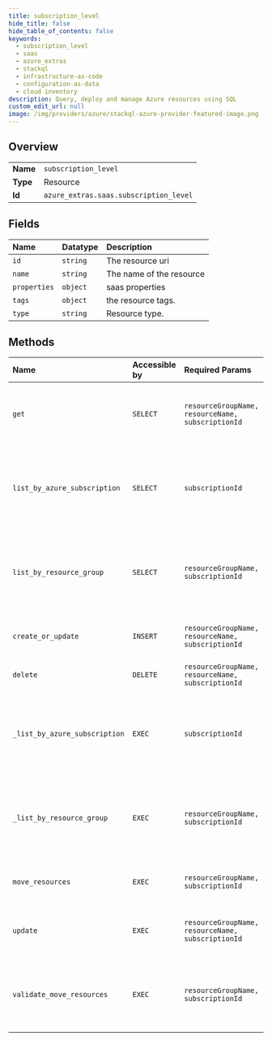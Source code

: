 ```yaml
---
title: subscription_level
hide_title: false
hide_table_of_contents: false
keywords:
  - subscription_level
  - saas
  - azure_extras    
  - stackql
  - infrastructure-as-code
  - configuration-as-data
  - cloud inventory
description: Query, deploy and manage Azure resources using SQL
custom_edit_url: null
image: /img/providers/azure/stackql-azure-provider-featured-image.png
---
```

  
    

## Overview
<table><tbody>
<tr><td><b>Name</b></td><td><code>subscription_level</code></td></tr>
<tr><td><b>Type</b></td><td>Resource</td></tr>
<tr><td><b>Id</b></td><td><code>azure_extras.saas.subscription_level</code></td></tr>
</tbody></table>

## Fields
| Name | Datatype | Description |
|:-----|:---------|:------------|
| `id` | `string` | The resource uri |
| `name` | `string` | The name of the resource |
| `properties` | `object` | saas properties |
| `tags` | `object` | the resource tags. |
| `type` | `string` | Resource type. |
## Methods
| Name | Accessible by | Required Params | Description |
|:-----|:--------------|:----------------|:------------|
| `get` | `SELECT` | `resourceGroupName, resourceName, subscriptionId` | Gets information about the specified Subscription Level SaaS. |
| `list_by_azure_subscription` | `SELECT` | `subscriptionId` | Gets information about all the Subscription Level SaaS in a certain Azure subscription. |
| `list_by_resource_group` | `SELECT` | `resourceGroupName, subscriptionId` | Gets information about all the Subscription Level SaaS in a certain resource group. |
| `create_or_update` | `INSERT` | `resourceGroupName, resourceName, subscriptionId` | Creates or updates a SaaS resource. |
| `delete` | `DELETE` | `resourceGroupName, resourceName, subscriptionId` | Deletes the specified SaaS. |
| `_list_by_azure_subscription` | `EXEC` | `subscriptionId` | Gets information about all the Subscription Level SaaS in a certain Azure subscription. |
| `_list_by_resource_group` | `EXEC` | `resourceGroupName, subscriptionId` | Gets information about all the Subscription Level SaaS in a certain resource group. |
| `move_resources` | `EXEC` | `resourceGroupName, subscriptionId` | Move a specified Subscription Level SaaS. |
| `update` | `EXEC` | `resourceGroupName, resourceName, subscriptionId` | Updates a SaaS Subscription Level resource. |
| `validate_move_resources` | `EXEC` | `resourceGroupName, subscriptionId` | Validate whether a specified Subscription Level SaaS can be moved. |
